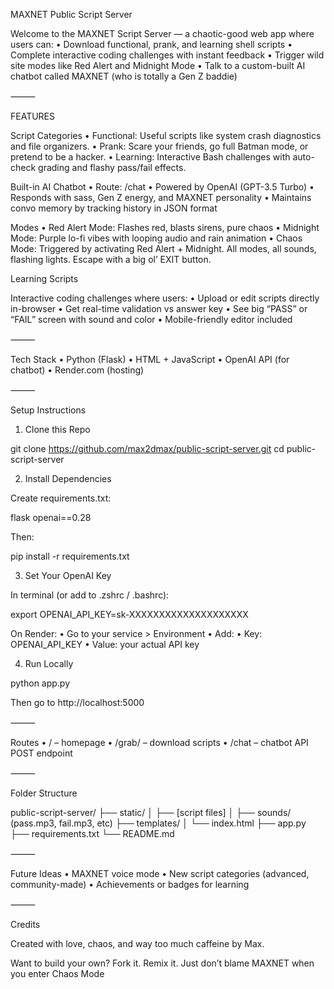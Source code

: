 MAXNET Public Script Server 

Welcome to the MAXNET Script Server — a chaotic-good web app where users can:
	•	Download functional, prank, and learning shell scripts 
	•	Complete interactive coding challenges with instant feedback 
	•	Trigger wild site modes like Red Alert and Midnight Mode 
	•	Talk to a custom-built AI chatbot called MAXNET  (who is totally a Gen Z baddie)

⸻

FEATURES

Script Categories
	•	Functional: Useful scripts like system crash diagnostics and file organizers.
	•	Prank: Scare your friends, go full Batman mode, or pretend to be a hacker.
	•	Learning: Interactive Bash challenges with auto-check grading and flashy pass/fail effects.

Built-in AI Chatbot
	•	Route: /chat
	•	Powered by OpenAI (GPT-3.5 Turbo)
	•	Responds with sass, Gen Z energy, and MAXNET personality
	•	Maintains convo memory by tracking history in JSON format

Modes
	•	Red Alert Mode: Flashes red, blasts sirens, pure chaos
	•	Midnight Mode: Purple lo-fi vibes with looping audio and rain animation
	•	Chaos Mode: Triggered by activating Red Alert + Midnight. All modes, all sounds, flashing lights. Escape with a big ol’ EXIT button.

Learning Scripts

Interactive coding challenges where users:
	•	Upload or edit scripts directly in-browser
	•	Get real-time validation vs answer key
	•	See big “PASS” or “FAIL” screen with sound and color
	•	Mobile-friendly editor included

⸻

Tech Stack
	•	Python (Flask)
	•	HTML + JavaScript
	•	OpenAI API (for chatbot)
	•	Render.com (hosting)

⸻

Setup Instructions

1. Clone this Repo

git clone https://github.com/max2dmax/public-script-server.git
cd public-script-server

2. Install Dependencies

Create requirements.txt:

flask
openai==0.28

Then:

pip install -r requirements.txt

3. Set Your OpenAI Key

In terminal (or add to .zshrc / .bashrc):

export OPENAI_API_KEY=sk-XXXXXXXXXXXXXXXXXXXX

On Render:
	•	Go to your service > Environment
	•	Add:
	•	Key: OPENAI_API_KEY
	•	Value: your actual API key

4. Run Locally

python app.py

Then go to http://localhost:5000

⸻

Routes
	•	/ – homepage
	•	/grab/<filename> – download scripts
	•	/chat – chatbot API POST endpoint

⸻

Folder Structure

public-script-server/
├── static/
│   ├── [script files]
│   ├── sounds/ (pass.mp3, fail.mp3, etc)
├── templates/
│   └── index.html
├── app.py
├── requirements.txt
└── README.md


⸻

Future Ideas
	•	MAXNET voice mode 
	•	New script categories (advanced, community-made)
	•	Achievements or badges for learning

⸻

Credits

Created with love, chaos, and way too much caffeine by Max.

Want to build your own? Fork it. Remix it. Just don’t blame MAXNET when you enter Chaos Mode 

